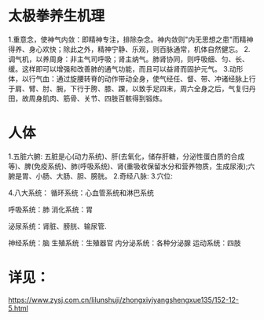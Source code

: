 # 太极拳养生机理
1.重意念，使神气内敛：即精神专注，排除杂念。神内敛则"内无思想之患"而精神得养、身心欢快；除此之外，精神宁静、乐观，则百脉通常，机体自然健忘。
2.调气机，以养周身：非主气司呼吸；肾主纳气。肺肾协同，则呼吸细、匀、长、缓。这样即可以增强和改善肺的通气功能，而且可以益肾而固护元气。
3.动形体，以行气血：通过旋腰转脊的动作带动全身，使气经任、督、带、冲诸经脉上行于肩、臂、肘、腕，下行于胯、膝、踝，以致手足四末，周六全身之后，气复归丹田，故周身肌肉、筋骨、关节、四肢百骸得到锻炼。

# 人体
1.五脏六腑: 五脏是心(动力系统)、肝(去氧化，储存肝糖，分泌性蛋白质的合成等)、脾(免疫系统)、肺(呼吸系统)、肾(重吸收保留水分和营养物质，生成尿液);六腑是胃、小肠、大肠、胆、膀胱。
2.奇经八脉: 
3.穴位:

4.八大系统：
循环系统：心血管系统和淋巴系统

呼吸系统：肺
消化系统：胃

泌尿系统：肾脏、膀胱、输尿管.

神经系统：脑
生殖系统：生殖器官
内分泌系统：各种分泌腺
运动系统：四肢

# 详见：
https://www.zysj.com.cn/lilunshuji/zhongxiyiyangshengxue135/152-12-5.html